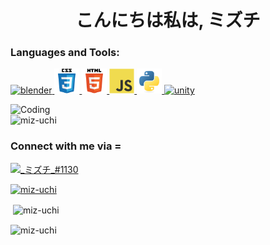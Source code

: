 <h1 align="center">こんにちは私は, ミズチ</h1>

<h3 align="left">Languages and Tools:</h3>
<p align="left"> <a href="https://www.blender.org/" target="_blank" rel="noreferrer"> <img src="https://download.blender.org/branding/community/blender_community_badge_white.svg" alt="blender" width="40" height="40"/> </a> <a href="https://www.w3schools.com/css/" target="_blank" rel="noreferrer"> <img src="https://raw.githubusercontent.com/devicons/devicon/master/icons/css3/css3-original-wordmark.svg" alt="css3" width="40" height="40"/> </a> <a href="https://www.w3.org/html/" target="_blank" rel="noreferrer"> <img src="https://raw.githubusercontent.com/devicons/devicon/master/icons/html5/html5-original-wordmark.svg" alt="html5" width="40" height="40"/> </a> <a href="https://developer.mozilla.org/en-US/docs/Web/JavaScript" target="_blank" rel="noreferrer"> <img src="https://raw.githubusercontent.com/devicons/devicon/master/icons/javascript/javascript-original.svg" alt="javascript" width="40" height="40"/> </a> <a href="https://www.python.org" target="_blank" rel="noreferrer"> <img src="https://raw.githubusercontent.com/devicons/devicon/master/icons/python/python-original.svg" alt="python" width="40" height="40"/> </a> <a href="https://unity.com/" target="_blank" rel="noreferrer"> <img src="https://www.vectorlogo.zone/logos/unity3d/unity3d-icon.svg" alt="unity" width="40" height="40"/> </a> </p>

<img align="right" alt="Coding" width="1000" src="https://media4.giphy.com/media/l41JZRvs2RsZ0cGbK/200w.webp?cid=ecf05e47g1h2oe9ccsjxb9qdfrqwywz98g70nilngaedkhl7&rid=200w.webp&ct=g">

<p align="left"> <img src="https://komarev.com/ghpvc/?username=miz-uchi&label=Profile%20views&color=0e75b6&style=flat" alt="miz-uchi" /> </p>


<h3 align="left">Connect with me via =</h3>
<p align="left">
<a href="https://discord.gg/_ミズチ_#1130" target="blank"><img align="center" src="https://raw.githubusercontent.com/rahuldkjain/github-profile-readme-generator/master/src/images/icons/Social/discord.svg" alt="_ミズチ_#1130" height="30" width="40" /></a>
</p>


<p align="left"> <a href="https://github.com/ryo-ma/github-profile-trophy"><img src="https://github-profile-trophy.vercel.app/?username=miz-uchi" alt="miz-uchi" /></a> </p>


<p>&nbsp;<img align="center" src="https://github-readme-stats.vercel.app/api?username=miz-uchi&show_icons=true&locale=en" alt="miz-uchi" /></p>


<p><img align="center" src="https://github-readme-streak-stats.herokuapp.com/?user=miz-uchi&" alt="miz-uchi" /></p>
